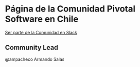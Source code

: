 # Página de la Comunidad Pivotal Software en Chile

[Ser parte de la Comunidad en Slack](https://pivotal-software-chile.cfapps.io)



## Community Lead
@ampacheco
Armando Salas

